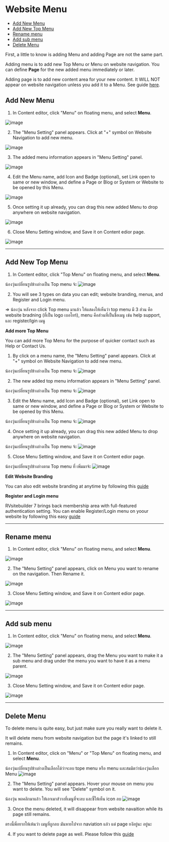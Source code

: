 # Website Menu

- [Add New Menu](#add-new-menu)
- [Add New Top Menu](#add-new-top-menu)
- [Rename menu](#rename-menu)
- [Add sub menu](#add-sub-menu)
- [Delete Menu](#delete-menu)



First, a little to know is adding Menu and adding Page are not the same part.

Adding menu is to add new Top Menu or Menu on website navigation. You can define **Page** for the new added menu immediately or later.

Adding page is to add new content area for your new content. It WILL NOT appear on website navigation unless you add it to a Menu. See guide [here](website-content.md).



## Add New Menu

1. In Content editor, click "Menu" on floating menu, and select **Menu**.

  ![image](images/website_menu/Menu_01_add_new_menu.png)


2. The "Menu Setting" panel appears. Click at "+" symbol on Website Navigation to add new menu.

  ![image](images/website_menu/Menu_02_click_add_new_menu.png)


3. The added menu information appears in "Menu Setting" panel.

  ![image](images/website_menu/Menu_03_menu_setting_panel.png)


4. Edit the Menu name, add Icon and Badge (optional), set Link open to same or new window, and define a Page or Blog or System or Website to be opened by this Menu.

  ![image](images/website_menu/Menu_04_real_time_preview.png)


5. Once setting it up already, you can drag this new added Menu to drop anywhere on website navigation.

  ![image](images/website_menu/Menu_05_drag_and_drop_menu.png)


6. Close Menu Setting window, and Save it on Content edior page.

  ![image](images/website_menu/Menu_05_02_save_add_menu.png)


---------------------------------------------------------------------------------------------------


## Add New Top Menu

1. In Content editor, click "Top Menu" on floating menu, and select **Menu**.

น้องวุ่นเปลี่ยนรูปข้างล่างเป็น Top menu จ้ะ
  ![image](images/website_menu/Menu_01_add_new_menu.png)


2. You will see 3 types on data you can edit; website branding, menus, and Register and Login menu.
   
=> น้องวุ่น หลังจาก click Top menu มาแล้ว ให้แสดงให้เห็นว่า top menu มี 3 ส่วน คือ website bradning (ที่เป็น logo เบอโทร์), menu คือส่วนที่เป็นชื่อเมนู เช่น help support, และ register/lgin เมนู


**Add more Top Menu**

You can add more Top Menu for the purpose of quicker contact such as Help or Contact Us.

1. By click on a menu name, the "Menu Setting" panel appears. Click at "+" symbol on Website Navigation to add new menu.

น้องวุ่นเปลี่ยนรูปข้างล่างเป็น Top menu จ้ะ
  ![image](images/website_menu/Menu_02_click_add_new_menu.png)


2. The new added top menu information appears in "Menu Setting" panel.

น้องวุ่นเปลี่ยนรูปข้างล่างเป็น Top menu จ้ะ
  ![image](images/website_menu/Menu_03_menu_setting_panel.png)


3. Edit the Menu name, add Icon and Badge (optional), set Link open to same or new window, and define a Page or Blog or System or Website to be opened by this Menu.

น้องวุ่นเปลี่ยนรูปข้างล่างเป็น Top menu จ้ะ
  ![image](images/website_menu/Menu_04_real_time_preview.png)


4. Once setting it up already, you can drag this new added Menu to drop anywhere on website navigation.

น้องวุ่นเปลี่ยนรูปข้างล่างเป็น Top menu จ้ะ
  ![image](images/website_menu/Menu_05_drag_and_drop_menu.png)


5. Close Menu Setting window, and Save it on Content edior page.

น้องวุ่นเปลี่ยนรูปข้างล่างตาม  Top menu ที่ เพิ่มมาจ้ะ
  ![image](images/website_menu/Menu_05_02_save_add_menu.png)


**Edit Website Branding**

You can also edit website branding at anytime by following this [guide](http://wun.cpedge.rvglobalsoft.net/docs/user-docs-recheck/en/website-template#top-menu)


**Register and Login menu**

RVsitebuilder 7 brings back membership area with full-featured authentication setting. You can enable Register/Login menu on yoour website by following this easy [guide](http://wun.cpedge.rvglobalsoft.net/docs/user-docs-recheck/en/register-and-login-system#built-in-register-and-login-setup)


---------------------------------------------------------------------------------------------------


## Rename menu


1. In Content editor, click "Menu" on floating menu, and select **Menu**.

  ![image](images/website_menu/Menu_06_rename_menu.png)


2. The "Menu Setting" panel appears, click on Menu you want to rename on the navigation. Then Rename it.

  ![image](images/website_menu/Menu_07_click_rename_menu.png)

3. Close Menu Setting window, and Save it on Content edior page.

  ![image](images/website_menu/Menu_08_save_rename_menu.png)

---------------------------------------------------------------------------------------------------



## Add sub menu

1. In Content editor, click "Menu" on floating menu, and select **Menu**.

  ![image](images/website_menu/Menu_09_add_sub_menu.png)


2. The "Menu Setting" panel appears, drag the Menu you want to make it a sub menu and drag under the menu you want to have it as a menu parent.

  ![image](images/website_menu/Menu_10_drag_and_drop_submenu.png)

3. Close Menu Setting window, and Save it on Content edior page.

  ![image](images/website_menu/Menu_11_save_add_sub_menu.png)


  -------------------------------------------


## Delete Menu

To delete menu is quite easy, but just make sure you really want to delete it.

It will delete menu from website navigation but the page it's linked to still remains.

1. In Content editor, click on "Menu" or "Top Menu" on floating menu, and select **Menu**.

น้องวุ่นเปลี่ยนรูปข้างล่างเป็นเลือกได้ว่าจะลบ tope menu หรือ menu และสมมิตว่าน้องวุ่นเลือก Menu
  ![image](images/website_menu/Menu_01_add_new_menu.png)

2. The "Menu Setting" panel appears. Hover your mouse on menu you want to delete. You will see "Delete" symbol on it.

น้องวุ่น พอคลิกมาแล้ว ให้เอาเมาส์วางที่เมนูที่จะลบ และชี้ให้เห็น icon ลบ
  ![image](images/website_menu/Menu_02_click_add_new_menu.png)


3. Once the menu deleted, it will disappear from website navaition while its page still remains.

ตรงนี้พี่อยากให้เห้นว่า เมนูที่ถูกลบ มันหายไปจาก naviation แล้ว แต่ page ยงัอยู่นะ อยู่นะ

4. If you want to delete page as well. Please follow this [guide](......)